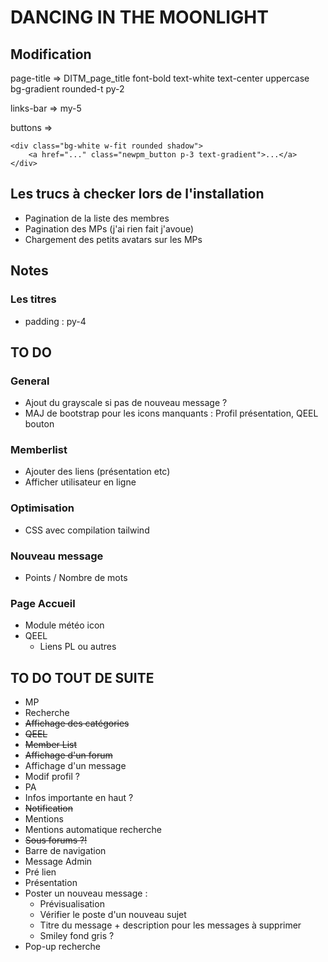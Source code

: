 # DANCING IN THE MOONLIGHT

## Modification
page-title => DITM_page_title font-bold text-white text-center uppercase bg-gradient rounded-t py-2

links-bar => my-5

buttons =>         
```
<div class="bg-white w-fit rounded shadow">
    <a href="..." class="newpm_button p-3 text-gradient">...</a>
</div>
```

## Les trucs à checker lors de l'installation
* Pagination de la liste des membres
* Pagination des MPs (j'ai rien fait j'avoue)
* Chargement des petits avatars sur les MPs

## Notes
### Les titres
* padding : py-4

## TO DO
### General
* Ajout du grayscale si pas de nouveau message ?
* MAJ de bootstrap pour les icons manquants : Profil présentation, QEEL bouton
### Memberlist
* Ajouter des liens (présentation etc)
* Afficher utilisateur en ligne
### Optimisation
* CSS avec compilation tailwind 
### Nouveau message
* Points / Nombre de mots
### Page Accueil
* Module météo icon
* QEEL
    * Liens PL ou autres 

## TO DO TOUT DE SUITE
* MP
* Recherche
* ~~Affichage des catégories~~
* ~~QEEL~~
* ~~Member List~~
* ~~Affichage d'un forum~~
* Affichage d'un message
* Modif profil ?
* PA
* Infos importante en haut ?
* ~~Notification~~
* Mentions
* Mentions automatique recherche
* ~~Sous forums ?!~~
* Barre de navigation
* Message Admin
* Pré lien
* Présentation
* Poster un nouveau message : 
    * Prévisualisation
    * Vérifier le poste d'un nouveau sujet
    * Titre du message + description pour les messages à supprimer
    * Smiley fond gris ?
* Pop-up recherche